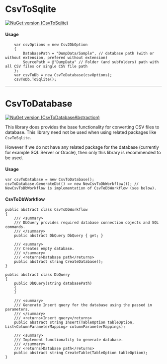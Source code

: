 # CsvToSqlite

[![NuGet version (CsvToSqlite)](https://img.shields.io/nuget/v/CsvToSqlite.svg?style=flat-square)](https://www.nuget.org/packages/CsvToSqlite/)

#### Usage
```
    var csvOptions = new Csv2DbOption
    {
        DatabasePath = "DumpData/Sample", // database path (with or without extension, prefered without extension)
        SourcePath = @"DumpData" // Folder (and subfolders) path with all CSV files or single CSV file path
    };
    var csvToDb = new CsvToDatabase(csvOptions);
    csvToDb.ToSqlite();
```

---

# CsvToDatabase

[![NuGet version (CsvToDatabaseAbstraction)](https://img.shields.io/nuget/v/CsvToDatabaseAbstraction.svg?style=flat-square)](https://www.nuget.org/packages/CsvToDatabaseAbstraction/)

This library does provides the base functionality for converting CSV files to database. This library need not be used when using related packages like `CsvToSqlite`.

However if we do not have any related package for the database (currently for example SQL Server or Oracle), then only this library is recommended to be used.

#### Usage
```
var csvToDatabase = new CsvToDatabase();
csvToDatabase.GenerateDb(() => new NewCsvToDbWorkflow()); // NewCsvToDbWorkflow is implementation of CsvToDbWorkflow (see below).
```

#### CsvToDbWorkflow
```
public abstract class CsvToDbWorkflow
{
    /// <summary>
    /// DbQuery provides required database connection objects and SQL commands.
    /// </summary>
    public abstract DbQuery DbQuery { get; }

    /// <summary>
    /// Creates empty database.
    /// </summary>
    /// <returns>Database path</returns>
    public abstract string CreateDatabase();
}

public abstract class DbQuery
{
    public DbQuery(string databasePath)
    {
    }

    /// <summary>
    /// Generate Insert query for the database using the passed in parameters.
    /// </summary>
    /// <returns>Insert query</returns>
    public abstract string Insert(TableOption tableOption, List<ColumnParameterMapping> columnParameterMappings);
    
    /// <summary>
    /// Implement functionality to generate database.
    /// </summary>
    /// <returns>Database path</returns>
    public abstract string CreateTable(TableOption tableOption);
}
```
